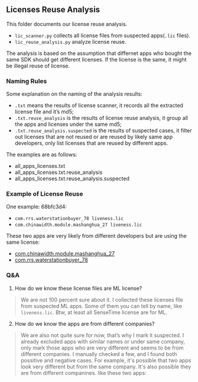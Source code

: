 ## Licenses Reuse Analysis
This folder documents our license reuse analysis.

 - `lic_scanner.py` collects all license files from suspected apps(`.lic` files).
 - `lic_reuse_analysis.py` analyze license reuse.

The analysis is based on the assumption that differnet apps who bought the same SDK should get different licenses. If the license is the same, it might be illegal
reuse of license.

### Naming Rules
Some explanation on the naming of the analysis results: 
- `.txt` means the results of license scanner, it records all the extracted license file and it’s md5; 
- `.txt.reuse_analysis` is the results of license reuse analysis, it group all the apps and licenses under the same md5; 
- `.txt.reuse_analysis.suspected` is the results of suspected cases, it filter out licenses that are not reused or are reused by likely same app developers, 
   only list licenses that are reused by different apps.

The examples are as follows:
- all_apps_licenses.txt
- all_apps_licenses.txt.reuse_analysis
- all_apps_licenses.txt.reuse_analysis.suspected


### Example of License Reuse
One example: 68bfc3d4:
- `com.rrs.waterstationbuyer_78 liveness.lic`
-	`com.chinawidth.module.mashanghua_27 liveness.lic`

These two apps are very likely from different developers but are using the same license: 
- [com.chinawidth.module.mashanghua_27](https://android.kuchuan.com/page/detail/download?package=com.chinawidth.module.mashanghua&infomarketid=7&site=0#!/day/com.chinawidth.module.mashanghua) 
- [com.rrs.waterstationbuyer_78](https://www.qimai.cn/andapp/baseinfo/appid/566649) 

### Q&A
 1. How do we know these license files are ML license?
 >We are not 100 percent sure about it. I collected these licenses file from suspected ML apps.
 >Some of them you can tell by name, like `liveness.lic`. Btw, at least all SenseTime license are for ML.

 2. How do we know the apps are from different companies?
 >We are also not quite sure for now, that’s why I mark it suspected. 
 >I already excluded apps with similar names or under same company, only mark those apps who are very different and seems to be from different companies. 
 >I manually checked a few, and I found both possitive and negative cases. For example, it's possible that two apps look very different but from the same company.
 >It's also possible they are from different companines. like these two apps:
